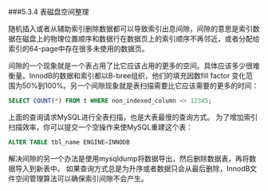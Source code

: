 ###5.3.4 表磁盘空间整理

随机插入或者从辅助索引删除数据都可以导致索引出息间隙，间隙的意思是索引数据在磁盘上的物理位置顺序和数据行在数据页上的索引顺序不再邻近，或者分配给索引的64-page中存在很多未使用的数据页。

间隙的一个现象就是一个表占用了比它应该占用的更多的空间。具体应该多少很难衡量。InnodB的数据和索引都以B-bree组织，他们的填充因数fill factor 变化范围为50%到100%。另一个间隙现象就是表扫描需要比它应该需要的更多的时间：

```sql
SELECT COUNT(*) FROM t WHERE non_indexed_column <> 12345;
```

上面的查询请求MySQL进行全表扫描，也是大表最慢的查询方式。
为了增加索引扫描效率，你可以提交一个空操作来使MySQL重建这个表：

```sql
ALTER TABLE tbl_name ENGINE=INNODB
```

解决间隙的另一个办法是使用mysqldump将数据导出，然后删除数据表，再将数据导入到新表中。
如果查询方式总是为升序或者数据只会从最后删除，InnodB文件空间管理算法可以确保索引间隙不会产生。	

